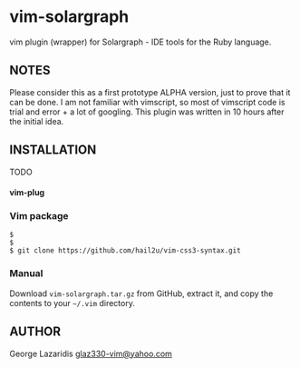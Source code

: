 vim-solargraph
===============

vim plugin (wrapper) for Solargraph - IDE tools for the Ruby language.


NOTES
-----

Please consider this as a first prototype ALPHA version, just to prove that it can be done.
I am not familiar with vimscript, so most of vimscript code is trial and error + a lot of googling.
This plugin was written in 10 hours after the initial idea.


INSTALLATION
------------

TODO

#### vim-plug




### Vim package

    $
    $
    $ git clone https://github.com/hail2u/vim-css3-syntax.git



### Manual

Download `vim-solargraph.tar.gz` from GitHub, extract it, and copy the contents
to your `~/.vim` directory.





AUTHOR
------

George Lazaridis <glaz330-vim@yahoo.com>
